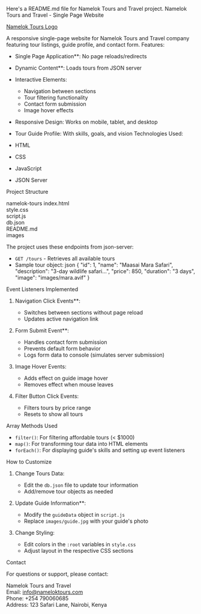 Here's a README.md file for Namelok Tours and Travel project.
Namelok Tours and Travel - Single Page Website

[Namelok Tours Logo](images/logo2.avif)

A responsive single-page website for Namelok Tours and Travel company featuring tour listings, guide profile, and contact form.
 Features:

- Single Page Application**: No page reloads/redirects
- Dynamic Content**: Loads tours from JSON server
- Interactive Elements:
  - Navigation between sections
  - Tour filtering functionality
  - Contact form submission
  - Image hover effects
- Responsive Design: Works on mobile, tablet, and desktop
- Tour Guide Profile: With skills, goals, and vision
 Technologies Used:

- HTML
- CSS
- JavaScript
- JSON Server 

Project Structure


namelok-tours
index.html           
 style.css           
 script.js           
 db.json             
 README.md           
 images

The project uses these endpoints from json-server:

- `GET /tours` - Retrieves all available tours
- Sample tour object:
  json
  {
    "id": 1,
    "name": "Maasai Mara Safari",
    "description": "3-day wildlife safari...",
    "price": 850,
    "duration": "3 days",
    "image": "images/mara.avif"
  }
  

Event Listeners Implemented

1. Navigation Click Events**:
   - Switches between sections without page reload
   - Updates active navigation link

2. Form Submit Event**:
   - Handles contact form submission
   - Prevents default form behavior
   - Logs form data to console (simulates server submission)

3. Image Hover Events:
   - Adds  effect on guide image hover
   - Removes effect when mouse leaves

4. Filter Button Click Events:
   - Filters tours by price range
   - Resets to show all tours

 Array Methods Used

- `filter()`: For filtering affordable tours (< $1000)
- `map()`: For transforming tour data into HTML elements
- `forEach()`: For displaying guide's skills and setting up event listeners

 How to Customize

1. Change Tours Data:
   - Edit the `db.json` file to update tour information
   - Add/remove tour objects as needed

2. Update Guide Information**:
   - Modify the `guideData` object in `script.js`
   - Replace `images/guide.jpg` with your guide's photo

3. Change Styling:
   - Edit colors in the `:root` variables in `style.css`
   - Adjust layout in the respective CSS sections


 Contact

For questions or support, please contact:

Namelok Tours and Travel  
Email: info@nameloktours.com  
Phone: +254 790060685  
Address: 123 Safari Lane, Nairobi, Kenya




